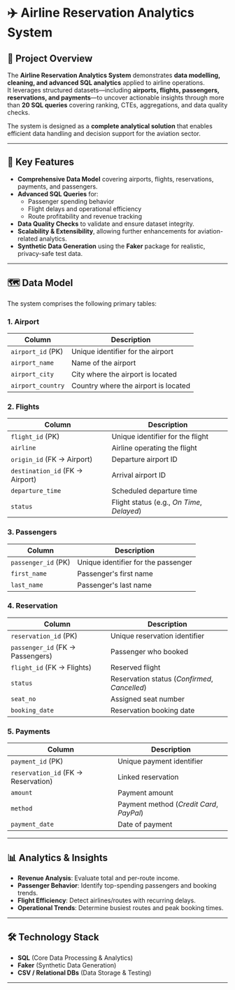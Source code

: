 # ✈️ Airline Reservation Analytics System

## 📌 Project Overview
The **Airline Reservation Analytics System** demonstrates **data modelling, cleaning, and advanced SQL analytics** applied to airline operations.  
It leverages structured datasets—including **airports, flights, passengers, reservations, and payments**—to uncover actionable insights through more than **20 SQL queries** covering ranking, CTEs, aggregations, and data quality checks.  

The system is designed as a **complete analytical solution** that enables efficient data handling and decision support for the aviation sector.  

---

## 🎯 Key Features
- **Comprehensive Data Model** covering airports, flights, reservations, payments, and passengers.  
- **Advanced SQL Queries** for:
  - Passenger spending behavior  
  - Flight delays and operational efficiency  
  - Route profitability and revenue tracking  
- **Data Quality Checks** to validate and ensure dataset integrity.  
- **Scalability & Extensibility**, allowing further enhancements for aviation-related analytics.  
- **Synthetic Data Generation** using the **Faker** package for realistic, privacy-safe test data.  

---

## 🗺️ Data Model

The system comprises the following primary tables:  

### **1. Airport**
| Column         | Description                               |
|----------------|-------------------------------------------|
| `airport_id` (PK) | Unique identifier for the airport        |
| `airport_name` | Name of the airport                       |
| `airport_city` | City where the airport is located          |
| `airport_country` | Country where the airport is located     |

### **2. Flights**
| Column         | Description                               |
|----------------|-------------------------------------------|
| `flight_id` (PK) | Unique identifier for the flight          |
| `airline`      | Airline operating the flight               |
| `origin_id` (FK → Airport) | Departure airport ID           |
| `destination_id` (FK → Airport) | Arrival airport ID        |
| `departure_time` | Scheduled departure time                 |
| `status`       | Flight status (e.g., *On Time*, *Delayed*) |

### **3. Passengers**
| Column         | Description                               |
|----------------|-------------------------------------------|
| `passenger_id` (PK) | Unique identifier for the passenger    |
| `first_name`   | Passenger's first name                     |
| `last_name`    | Passenger's last name                      |

### **4. Reservation**
| Column         | Description                               |
|----------------|-------------------------------------------|
| `reservation_id` (PK) | Unique reservation identifier        |
| `passenger_id` (FK → Passengers) | Passenger who booked     |
| `flight_id` (FK → Flights) | Reserved flight                |
| `status`       | Reservation status (*Confirmed*, *Cancelled*) |
| `seat_no`      | Assigned seat number                      |
| `booking_date` | Reservation booking date                   |

### **5. Payments**
| Column         | Description                               |
|----------------|-------------------------------------------|
| `payment_id` (PK) | Unique payment identifier               |
| `reservation_id` (FK → Reservation) | Linked reservation    |
| `amount`       | Payment amount                            |
| `method`       | Payment method (*Credit Card*, *PayPal*)  |
| `payment_date` | Date of payment                           |

---

## 📊 Analytics & Insights
- **Revenue Analysis**: Evaluate total and per-route income.  
- **Passenger Behavior**: Identify top-spending passengers and booking trends.  
- **Flight Efficiency**: Detect airlines/routes with recurring delays.  
- **Operational Trends**: Determine busiest routes and peak booking times.  

---

## 🛠️ Technology Stack
- **SQL** (Core Data Processing & Analytics)  
- **Faker** (Synthetic Data Generation)  
- **CSV / Relational DBs** (Data Storage & Testing)  

---

